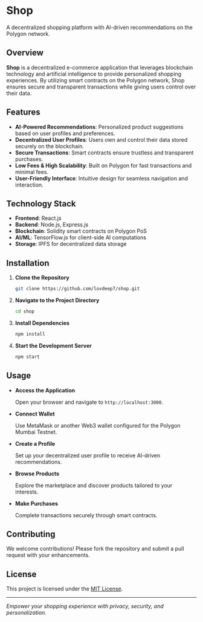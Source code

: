 # Shop

A decentralized shopping platform with AI-driven recommendations on the Polygon network.

## Overview

**Shop** is a decentralized e-commerce application that leverages blockchain technology and artificial intelligence to provide personalized shopping experiences. By utilizing smart contracts on the Polygon network, Shop ensures secure and transparent transactions while giving users control over their data.

## Features

- **AI-Powered Recommendations**: Personalized product suggestions based on user profiles and preferences.
- **Decentralized User Profiles**: Users own and control their data stored securely on the blockchain.
- **Secure Transactions**: Smart contracts ensure trustless and transparent purchases.
- **Low Fees & High Scalability**: Built on Polygon for fast transactions and minimal fees.
- **User-Friendly Interface**: Intuitive design for seamless navigation and interaction.

## Technology Stack

- **Frontend**: React.js
- **Backend**: Node.js, Express.js
- **Blockchain**: Solidity smart contracts on Polygon PoS
- **AI/ML**: TensorFlow.js for client-side AI computations
- **Storage**: IPFS for decentralized data storage

## Installation

1. **Clone the Repository**

   ```bash
   git clone https://github.com/lovdeep7/shop.git
   ```

2. **Navigate to the Project Directory**

   ```bash
   cd shop
   ```

3. **Install Dependencies**

   ```bash
   npm install
   ```

4. **Start the Development Server**

   ```bash
   npm start
   ```

## Usage

- **Access the Application**

  Open your browser and navigate to `http://localhost:3000`.

- **Connect Wallet**

  Use MetaMask or another Web3 wallet configured for the Polygon Mumbai Testnet.

- **Create a Profile**

  Set up your decentralized user profile to receive AI-driven recommendations.

- **Browse Products**

  Explore the marketplace and discover products tailored to your interests.

- **Make Purchases**

  Complete transactions securely through smart contracts.

## Contributing

We welcome contributions! Please fork the repository and submit a pull request with your enhancements.

## License

This project is licensed under the [MIT License](LICENSE).

---

*Empower your shopping experience with privacy, security, and personalization.*